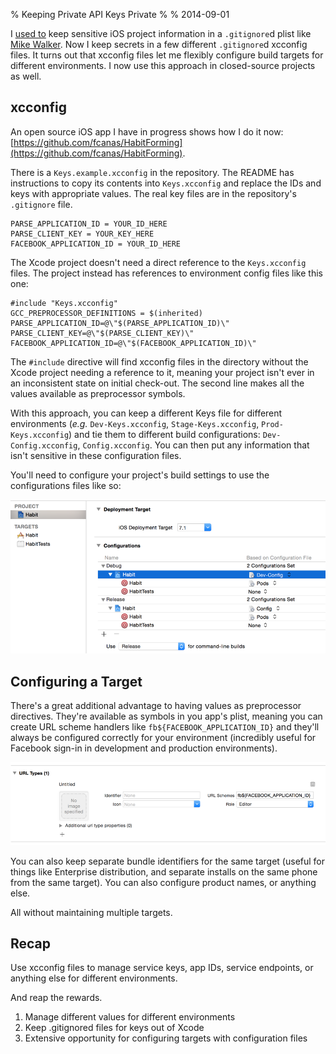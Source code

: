 % Keeping Private API Keys Private
%
% 2014-09-01

I [used to](https://github.com/fcanas/DropPin/tree/c0126916482866c335f85bef87d28ca7124ee6d4) keep sensitive iOS project information in a `.gitignore`d plist like [Mike Walker](http://blog.lazerwalker.com/blog/2014/05/14/handling-private-api-keys-in-open-source-ios-apps/). Now I keep secrets in a few different `.gitignore`d xcconfig files. It turns out that xcconfig files let me flexibly configure build targets for different environments. I now use this approach in closed-source projects as well.

## xcconfig

An open source iOS app I have in progress shows how I do it now: [https://github.com/fcanas/HabitForming](https://github.com/fcanas/HabitForming).

There is a `Keys.example.xcconfig` in the repository. The README has instructions to copy its contents into `Keys.xcconfig` and replace the IDs and keys with appropriate values. The real key files are in the repository's `.gitignore` file.

```
PARSE_APPLICATION_ID = YOUR_ID_HERE
PARSE_CLIENT_KEY = YOUR_KEY_HERE
FACEBOOK_APPLICATION_ID = YOUR_ID_HERE
```

The Xcode project doesn't need a direct reference to the `Keys.xcconfig` files. The project instead has references to environment config files like this one:

```
#include "Keys.xcconfig"
GCC_PREPROCESSOR_DEFINITIONS = $(inherited) PARSE_APPLICATION_ID=@\"$(PARSE_APPLICATION_ID)\" PARSE_CLIENT_KEY=@\"$(PARSE_CLIENT_KEY)\" FACEBOOK_APPLICATION_ID=@\"$(FACEBOOK_APPLICATION_ID)\"
```

The `#include` directive will find xcconfig files in the directory without the Xcode project needing a reference to it, meaning your project isn't ever in an inconsistent state on initial check-out. The second line makes all the values available as preprocessor symbols.

With this approach, you can keep a different Keys file for different environments (_e.g._ `Dev-Keys.xcconfig`, `Stage-Keys.xcconfig`, `Prod-Keys.xcconfig`) and tie them to different build configurations: `Dev-Config.xcconfig`, `Config.xcconfig`. You can then put any information that isn't sensitive in these configuration files.

You'll need to configure your project's build settings to use the configurations files like so:

![](build-settings.png)

## Configuring a Target

There's a great additional advantage to having values as preprocessor directives. They're available as symbols in you app's plist, meaning you can create URL scheme handlers like `fb${FACEBOOK_APPLICATION_ID}` and they'll always be configured correctly for your environment (incredibly useful for Facebook sign-in in development and production environments).

![](url-scheme.png)

You can also keep separate bundle identifiers for the same target (useful for things like Enterprise distribution, and separate installs on the same phone from the same target). You can also configure product names, or anything else.

All without maintaining multiple targets.

## Recap

Use xcconfig files to manage service keys, app IDs, service endpoints, or anything else for different environments.

And reap the rewards.

1. Manage different values for different environments
2. Keep .gitignored files for keys out of Xcode
3. Extensive opportunity for configuring targets with configuration files

